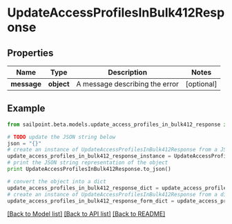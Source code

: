 # UpdateAccessProfilesInBulk412Response


## Properties

Name | Type | Description | Notes
------------ | ------------- | ------------- | -------------
**message** | **object** | A message describing the error | [optional] 

## Example

```python
from sailpoint.beta.models.update_access_profiles_in_bulk412_response import UpdateAccessProfilesInBulk412Response

# TODO update the JSON string below
json = "{}"
# create an instance of UpdateAccessProfilesInBulk412Response from a JSON string
update_access_profiles_in_bulk412_response_instance = UpdateAccessProfilesInBulk412Response.from_json(json)
# print the JSON string representation of the object
print UpdateAccessProfilesInBulk412Response.to_json()

# convert the object into a dict
update_access_profiles_in_bulk412_response_dict = update_access_profiles_in_bulk412_response_instance.to_dict()
# create an instance of UpdateAccessProfilesInBulk412Response from a dict
update_access_profiles_in_bulk412_response_form_dict = update_access_profiles_in_bulk412_response.from_dict(update_access_profiles_in_bulk412_response_dict)
```
[[Back to Model list]](../README.md#documentation-for-models) [[Back to API list]](../README.md#documentation-for-api-endpoints) [[Back to README]](../README.md)


